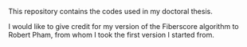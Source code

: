 This repository contains the codes used in my doctoral thesis.

I would like to give credit for my version of the Fiberscore algorithm to Robert Pham, from whom I took the first version I started from.
